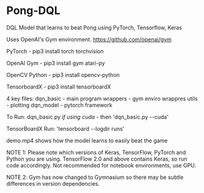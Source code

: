 # Pong-DQL
DQL Model that learns to beat Pong using PyTorch, Tensorflow, Keras

Uses OpenAI's Gym environment. https://github.com/openai/gym

PyTorch - pip3 install torch torchvision 

OpenAI Gym - pip3 install gym atari-py

OpenCV Python - pip3 install opencv-python

TensorboardX - pip3 install tensorboardX

4 key files:
dqn_basic - main program
wrappers - gym enviro wrappres
utils - plotting
dqn_model - pytorch framework

To Run: 
dqn_basic.py 
*if using cuda* - then 'dqn_basic.py --cuda'

TensorBoardX Run:
'tensorboard --logdir runs'


demo.mp4 shows how the model learns to easily beat the game 

NOTE 1: Please note which versions of Keras, TensorFlow, PyTorch and Python you are using. 
TensorFlow 2.0 and above contains Keras, so run code accordingly. Not recommended for notebook environments, use GPU.

NOTE 2: Gym has now changed to Gymnasium so there may be subtle differences in version dependencies.
